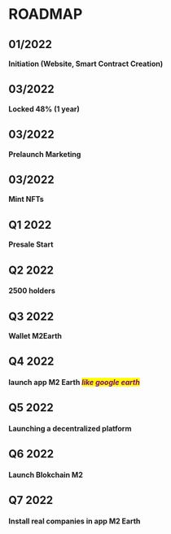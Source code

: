 # ROADMAP

## 01/2022

**Initiation (Website, Smart Contract Creation)**

## 03/2022

**Locked 48% (1 year)**

## 03/2022

**Prelaunch Marketing**

## 03/2022

**Mint NFTs**

## Q1 2022

&#x20;**Presale Start**

## Q2 2022

#### 2500 holders

## Q3 2022

**Wallet M2Earth**

## Q4 2022

#### launch app M2 Earth _<mark style="color:purple;">**like google earth**</mark>_

## Q5 2022

#### Launching a decentralized platform

## Q6 2022

#### Launch Blokchain M2&#x20;

## Q7 2022

#### Install real companies in app M2 Earth
